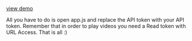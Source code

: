 [view demo](http://dl.dropboxusercontent.com/u/13489146/brightcove/design.html)

All you have to do is open app.js and replace the API token with your API token. Remember that in order to play videos you need a Read token with URL Access. That is all :)
